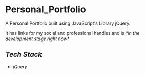 # Personal_Portfolio

<p>A Personal Portfolio built using JavaScript's Library jQuery.</p>

<p>It has links for my social and professional handles and is <em>*in the development stage right now*<em></p>

## Tech Stack

<ul>
<li> jQuery </li>
<!--<li> Bootstrap </li>-->
</ul>

<!--<img src="" alt="ScreenShot_Chetan-Portfolio"/>-->